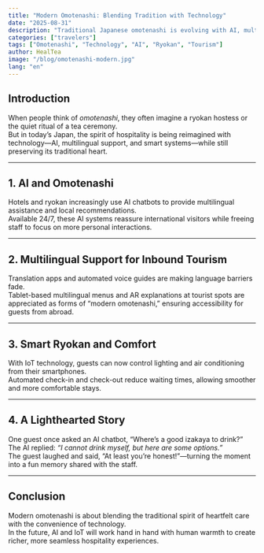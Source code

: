 ```yaml
---
title: "Modern Omotenashi: Blending Tradition with Technology"
date: "2025-08-31"
description: "Traditional Japanese omotenashi is evolving with AI, multilingual support, and smart ryokan systems. Explore examples of modern hospitality and its future possibilities."
categories: ["travelers"]
tags: ["Omotenashi", "Technology", "AI", "Ryokan", "Tourism"]
author: HealTea
image: "/blog/omotenashi-modern.jpg"
lang: "en"
---
```


## Introduction
When people think of *omotenashi*, they often imagine a ryokan hostess or the quiet ritual of a tea ceremony.  
But in today’s Japan, the spirit of hospitality is being reimagined with technology—AI, multilingual support, and smart systems—while still preserving its traditional heart.  

---

## 1. AI and Omotenashi
Hotels and ryokan increasingly use AI chatbots to provide multilingual assistance and local recommendations.  
Available 24/7, these AI systems reassure international visitors while freeing staff to focus on more personal interactions.  

---

## 2. Multilingual Support for Inbound Tourism
Translation apps and automated voice guides are making language barriers fade.  
Tablet-based multilingual menus and AR explanations at tourist spots are appreciated as forms of “modern omotenashi,” ensuring accessibility for guests from abroad.  

---

## 3. Smart Ryokan and Comfort
With IoT technology, guests can now control lighting and air conditioning from their smartphones.  
Automated check-in and check-out reduce waiting times, allowing smoother and more comfortable stays.  

---

## 4. A Lighthearted Story
One guest once asked an AI chatbot, “Where’s a good izakaya to drink?”  
The AI replied: *“I cannot drink myself, but here are some options.”*  
The guest laughed and said, “At least you’re honest!”—turning the moment into a fun memory shared with the staff.  

---

## Conclusion
Modern omotenashi is about blending the traditional spirit of heartfelt care with the convenience of technology.  
In the future, AI and IoT will work hand in hand with human warmth to create richer, more seamless hospitality experiences.  
